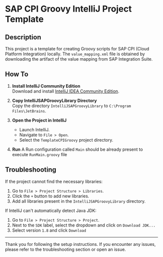 # SAP CPI Groovy IntelliJ Project Template

## Description

This project is a template for creating Groovy scripts for SAP CPI (Cloud Platform Integration) locally. The `value_mapping.xml` file is obtained by downloading the artifact of the value mapping from SAP Integration Suite.

## How To

1. **Install IntelliJ Community Edition**  
   Download and install [IntelliJ IDEA Community Edition](https://www.jetbrains.com/idea/download/).

2. **Copy IntelliJSAPGroovyLibrary Directory**  
   Copy the directory `IntelliJSAPGroovyLibrary` to `C:\Program Files\JetBrains`.

3. **Open the Project in IntelliJ**  
   - Launch IntelliJ.
   - Navigate to `File > Open`.
   - Select the `TemplateCPIGroovy` project directory.

4. **Run**
   A Run configuration called `Main` should be already present to execute `RunMain.groovy` file

## Troubleshooting

If the project cannot find the necessary libraries:

1. Go to `File > Project Structure > Libraries`.
2. Click the `+` button to add new libraries.
3. Add all libraries present in the `IntelliJSAPGroovyLibrary` directory.

If IntelliJ can't automatically detect Java JDK:

1. Go to `File > Project Structure > Project`.
2. Next to the `SDK` label, select the dropdown and click on `Download JDK...`
3. Select version `1.8` and click `Download`
---

Thank you for following the setup instructions. If you encounter any issues, please refer to the troubleshooting section or open an issue.
